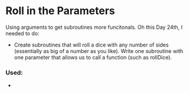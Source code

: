 # Roll in the Parameters

Using arguments to get subroutines more funcitonals.
Oh this Day 24th, I needed to do:
- Create subroutines that will roll a dice with any number of sides (essentially as big of a number as you like). Write one subroutine with one parameter that allows us to call a function (such as rollDice).

### Used:
- 
